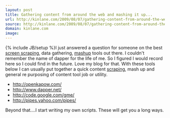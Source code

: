 ```yaml
---
layout: post
title: Gathering content from around the web and mashing it up...
url: http://kinlane.com/2009/08/07/gathering-content-from-around-the-web-and-mashing-it-up/
source: http://kinlane.com/2009/08/07/gathering-content-from-around-the-web-and-mashing-it-up/
domain: kinlane.com
image: 
---
```

{% include JB/setup %}I just answered a question for someone on the best <a class="zem_slink" title="Screen scraping" rel="wikipedia" href="http://en.wikipedia.org/wiki/Screen_scraping">screen scraping</a>, data gathering, <a class="zem_slink" title="Mashup (web application hybrid)" rel="wikipedia" href="http://en.wikipedia.org/wiki/Mashup_%28web_application_hybrid%29">mashup</a> tools out there. I couldn't remember the name of dapper for the life of me. So I figured I would record here so I could find in the future. Love my blog for that. With these tools below I can usually put together a quick content <a class="zem_slink" title="Web scraping" rel="wikipedia" href="http://en.wikipedia.org/wiki/Web_scraping">scraping</a>, mash up and general re purposing of content tool job or utility.
<ul class="mainlist">
     <li>
          <a href="http://openkapow.com/">http://openkapow.com/</a>
     </li>
     <li>
          <a href="http://www.dapper.net/">http://www.dapper.net/</a>
     </li>
     <li>
          <a href="http://code.google.com/gme/">http://code.google.com/gme/</a>
     </li>
     <li>
          <a href="http://pipes.yahoo.com/pipes/">http://pipes.yahoo.com/pipes/</a>
     </li>
</ul>Beyond that....I start writing my own scripts. These will get you a long ways.